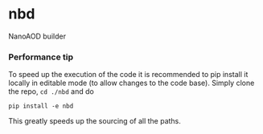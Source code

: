 # nbd
NanoAOD builder 

### Performance tip
To speed up the execution of the code it is recommended to pip install it locally in editable mode (to allow changes to the code base).
Simply clone the repo, `cd ./nbd` and do 

```
pip install -e nbd 
```

This greatly speeds up the sourcing of all the paths.
